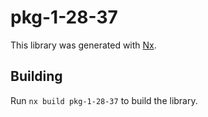 # pkg-1-28-37

This library was generated with [Nx](https://nx.dev).

## Building

Run `nx build pkg-1-28-37` to build the library.
